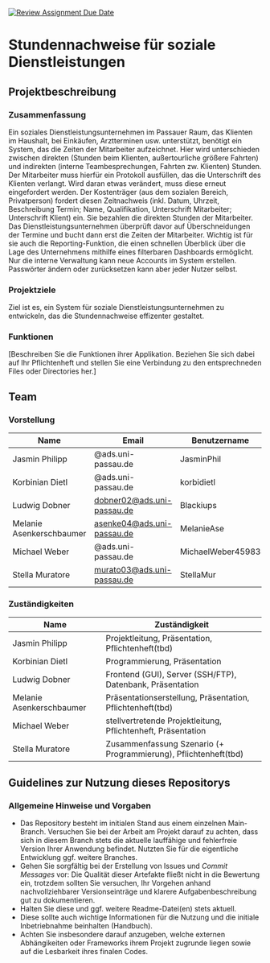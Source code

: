 [![Review Assignment Due Date](https://classroom.github.com/assets/deadline-readme-button-24ddc0f5d75046c5622901739e7c5dd533143b0c8e959d652212380cedb1ea36.svg)](https://classroom.github.com/a/ubFLs7Px)
# Stundennachweise für soziale Dienstleistungen

## Projektbeschreibung

### Zusammenfassung

Ein soziales Dienstleistungsunternehmen im Passauer Raum, das Klienten im Haushalt, bei Einkäufen, Arztterminen usw. unterstützt, benötigt ein System, das die Zeiten der Mitarbeiter aufzeichnet.
Hier wird unterschieden zwischen direkten (Stunden beim Klienten, außertourliche größere Fahrten) und indirekten (interne Teambesprechungen, Fahrten zw. Klienten) Stunden. Der Mitarbeiter muss hierfür ein Protokoll ausfüllen, das die Unterschrift des Klienten verlangt. Wird daran etwas verändert, muss diese erneut eingefordert werden. 
Der Kostenträger (aus dem sozialen Bereich, Privatperson) fordert diesen Zeitnachweis (inkl. Datum, Uhrzeit, Beschreibung Termin; Name, Qualifikation, Unterschrift Mitarbeiter; Unterschrift Klient) ein. Sie bezahlen die direkten Stunden der Mitarbeiter.
Das Dienstleistungsunternehmen überprüft davor auf Überschneidungen der Termine und bucht dann erst die Zeiten der Mitarbeiter. Wichtig ist für sie auch die Reporting-Funktion, die einen schnellen Überblick über die Lage des Unternehmens mithilfe eines filterbaren Dashboards ermöglicht.
Nur die interne Verwaltung kann neue Accounts im System erstellen. Passwörter ändern oder zurücksetzen kann aber jeder Nutzer selbst.

### Projektziele

Ziel ist es, ein System für soziale Dienstleistungsunternehmen zu entwickeln, das die Stundennachweise effizenter gestaltet.

### Funktionen

[Beschreiben Sie die Funktionen ihrer Applikation. Beziehen Sie sich dabei auf Ihr Pflichtenheft und stellen Sie eine Verbindung zu den entsprechneden Files oder Directories her.]


## Team

### Vorstellung
| Name | Email | Benutzername |
| ----- | ----- | ----------- |
| Jasmin Philipp | @ads.uni-passau.de | JasminPhil |
| Korbinian Dietl | @ads.uni-passau.de | korbidietl |
| Ludwig Dobner | dobner02@ads.uni-passau.de | Blackiups |
| Melanie Asenkerschbaumer | asenke04@ads.uni-passau.de | MelanieAse |
| Michael Weber | @ads.uni-passau.de | MichaelWeber45983 |
| Stella Muratore | murato03@ads.uni-passau.de | StellaMur |

### Zuständigkeiten

| Name | Zuständigkeit |
| ----- | ----- |
| Jasmin Philipp | Projektleitung, Präsentation, Pflichtenheft(tbd) |
| Korbinian Dietl | Programmierung, Präsentation |
| Ludwig Dobner | Frontend (GUI), Server (SSH/FTP), Datenbank, Präsentation |
| Melanie Asenkerschbaumer | Präsentationserstellung, Präsentation, Pflichtenheft(tbd) |
| Michael Weber | stellvertretende Projektleitung, Pflichtenheft, Präsentation |
| Stella Muratore | Zusammenfassung Szenario (+ Programmierung), Pflichtenheft(tbd) |

## Guidelines zur Nutzung dieses Repositorys

### Allgemeine Hinweise und Vorgaben

* Das Repository besteht im initialen Stand aus einem einzelnen Main-Branch. Versuchen Sie bei der Arbeit am Projekt darauf zu achten, dass sich in diesem Branch stets die aktuelle lauffähige und fehlerfreie Version Ihrer Anwendung befindet. Nutzten Sie für die eigentliche Entwicklung ggf. weitere Branches.
* Gehen Sie sorgfältig bei der Erstellung von Issues und *Commit Messages* vor: Die Qualität dieser Artefakte fließt nicht in die Bewertung ein, trotzdem sollten Sie versuchen, Ihr Vorgehen anhand nachvollziehbarer Versionseinträge und klarere Aufgabenbeschreibung gut zu dokumentieren.
* Halten Sie diese und ggf. weitere Readme-Datei(en) stets aktuell.
* Diese sollte auch wichtige Informationen für die Nutzung und die initiale Inbetriebnahme beinhalten (Handbuch).
* Achten Sie insbesondere darauf anzugeben, welche externen Abhängikeiten oder Frameworks ihrem Projekt zugrunde liegen sowie auf die Lesbarkeit ihres finalen Codes.
